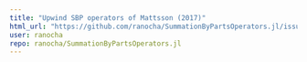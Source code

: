 ```yaml
---
title: "Upwind SBP operators of Mattsson (2017)"
html_url: "https://github.com/ranocha/SummationByPartsOperators.jl/issues/58"
user: ranocha
repo: ranocha/SummationByPartsOperators.jl
---
```


